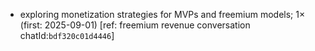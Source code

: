 - exploring monetization strategies for MVPs and freemium models; 1× (first: 2025-09-01) [ref: freemium revenue conversation chatId:`bdf320c01d4446`]